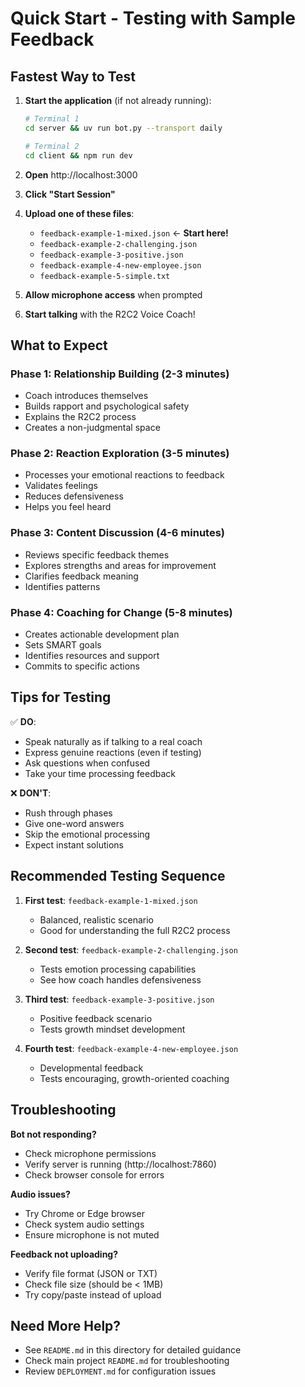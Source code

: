 # Quick Start - Testing with Sample Feedback

## Fastest Way to Test

1. **Start the application** (if not already running):
   ```bash
   # Terminal 1
   cd server && uv run bot.py --transport daily
   
   # Terminal 2
   cd client && npm run dev
   ```

2. **Open** http://localhost:3000

3. **Click "Start Session"**

4. **Upload one of these files**:
   - `feedback-example-1-mixed.json` ← **Start here!**
   - `feedback-example-2-challenging.json`
   - `feedback-example-3-positive.json`
   - `feedback-example-4-new-employee.json`
   - `feedback-example-5-simple.txt`

5. **Allow microphone access** when prompted

6. **Start talking** with the R2C2 Voice Coach!

## What to Expect

### Phase 1: Relationship Building (2-3 minutes)
- Coach introduces themselves
- Builds rapport and psychological safety
- Explains the R2C2 process
- Creates a non-judgmental space

### Phase 2: Reaction Exploration (3-5 minutes)
- Processes your emotional reactions to feedback
- Validates feelings
- Reduces defensiveness
- Helps you feel heard

### Phase 3: Content Discussion (4-6 minutes)
- Reviews specific feedback themes
- Explores strengths and areas for improvement
- Clarifies feedback meaning
- Identifies patterns

### Phase 4: Coaching for Change (5-8 minutes)
- Creates actionable development plan
- Sets SMART goals
- Identifies resources and support
- Commits to specific actions

## Tips for Testing

✅ **DO**:
- Speak naturally as if talking to a real coach
- Express genuine reactions (even if testing)
- Ask questions when confused
- Take your time processing feedback

❌ **DON'T**:
- Rush through phases
- Give one-word answers
- Skip the emotional processing
- Expect instant solutions

## Recommended Testing Sequence

1. **First test**: `feedback-example-1-mixed.json`
   - Balanced, realistic scenario
   - Good for understanding the full R2C2 process

2. **Second test**: `feedback-example-2-challenging.json`
   - Tests emotion processing capabilities
   - See how coach handles defensiveness

3. **Third test**: `feedback-example-3-positive.json`
   - Positive feedback scenario
   - Tests growth mindset development

4. **Fourth test**: `feedback-example-4-new-employee.json`
   - Developmental feedback
   - Tests encouraging, growth-oriented coaching

## Troubleshooting

**Bot not responding?**
- Check microphone permissions
- Verify server is running (http://localhost:7860)
- Check browser console for errors

**Audio issues?**
- Try Chrome or Edge browser
- Check system audio settings
- Ensure microphone is not muted

**Feedback not uploading?**
- Verify file format (JSON or TXT)
- Check file size (should be < 1MB)
- Try copy/paste instead of upload

## Need More Help?

- See `README.md` in this directory for detailed guidance
- Check main project `README.md` for troubleshooting
- Review `DEPLOYMENT.md` for configuration issues
